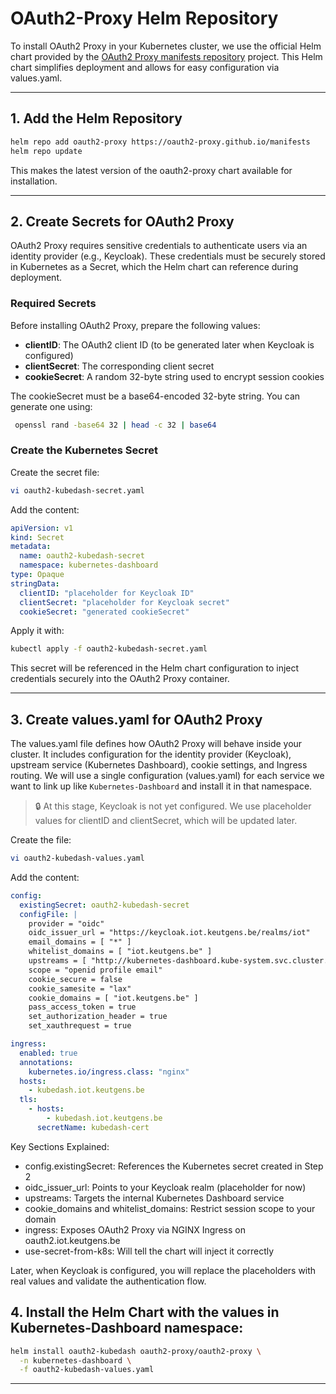 # OAuth2-Proxy Helm Repository
To install OAuth2 Proxy in your Kubernetes cluster, we use the official Helm chart provided by the [OAuth2 Proxy manifests repository](https://github.com/oauth2-proxy/manifests) project. This Helm chart simplifies deployment and allows for easy configuration via values.yaml.

---

## 1. Add the Helm Repository
```bash
helm repo add oauth2-proxy https://oauth2-proxy.github.io/manifests
helm repo update
```
This makes the latest version of the oauth2-proxy chart available for installation.

---

## 2. Create Secrets for OAuth2 Proxy
OAuth2 Proxy requires sensitive credentials to authenticate users via an identity provider (e.g., Keycloak). These credentials must be securely stored in Kubernetes as a Secret, which the Helm chart can reference during deployment.

### Required Secrets
Before installing OAuth2 Proxy, prepare the following values:
- **clientID**: The OAuth2 client ID (to be generated later when Keycloak is configured)
- **clientSecret**: The corresponding client secret
- **cookieSecret**: A random 32-byte string used to encrypt session cookies

The cookieSecret must be a base64-encoded 32-byte string. You can generate one using:
```bash
 openssl rand -base64 32 | head -c 32 | base64
```

### Create the Kubernetes Secret
Create the secret file:
```bash
vi oauth2-kubedash-secret.yaml
```
Add the content:
```yaml
apiVersion: v1
kind: Secret
metadata:
  name: oauth2-kubedash-secret
  namespace: kubernetes-dashboard
type: Opaque
stringData:
  clientID: "placeholder for Keycloak ID"
  clientSecret: "placeholder for Keycloak secret"
  cookieSecret: "generated cookieSecret"
```

Apply it with:
```bash
kubectl apply -f oauth2-kubedash-secret.yaml
```
This secret will be referenced in the Helm chart configuration to inject credentials securely into the OAuth2 Proxy container.

---

## 3. Create values.yaml for OAuth2 Proxy
The values.yaml file defines how OAuth2 Proxy will behave inside your cluster. It includes configuration for the identity provider (Keycloak), upstream service (Kubernetes Dashboard), cookie settings, and Ingress routing. We will use a single configuration (values.yaml) for each service we want to link up like `Kubernetes-Dashboard` and install it in that namespace.

> 🔒 At this stage, Keycloak is not yet configured. We use placeholder values for clientID and clientSecret, which will be updated later.

Create the file:
```bash
vi oauth2-kubedash-values.yaml
```
Add the content:
```yaml
config:
  existingSecret: oauth2-kubedash-secret
  configFile: |
    provider = "oidc"
    oidc_issuer_url = "https://keycloak.iot.keutgens.be/realms/iot"
    email_domains = [ "*" ]
    whitelist_domains = [ "iot.keutgens.be" ]
    upstreams = [ "http://kubernetes-dashboard.kube-system.svc.cluster.local:80" ]
    scope = "openid profile email"
    cookie_secure = false
    cookie_samesite = "lax"
    cookie_domains = [ "iot.keutgens.be" ]
    pass_access_token = true
    set_authorization_header = true
    set_xauthrequest = true

ingress:
  enabled: true
  annotations:
    kubernetes.io/ingress.class: "nginx"
  hosts:
    - kubedash.iot.keutgens.be
  tls:
    - hosts:
        - kubedash.iot.keutgens.be
      secretName: kubedash-cert
```
Key Sections Explained:
- config.existingSecret: References the Kubernetes secret created in Step 2
- oidc_issuer_url: Points to your Keycloak realm (placeholder for now)
- upstreams: Targets the internal Kubernetes Dashboard service
- cookie_domains and whitelist_domains: Restrict session scope to your domain
- ingress: Exposes OAuth2 Proxy via NGINX Ingress on oauth2.iot.keutgens.be
- use-secret-from-k8s: Will tell the chart will inject it correctly

Later, when Keycloak is configured, you will replace the placeholders with real values and validate the authentication flow.

## 4. Install the Helm Chart with the values in Kubernetes-Dashboard namespace:
```bash
helm install oauth2-kubedash oauth2-proxy/oauth2-proxy \
  -n kubernetes-dashboard \
  -f oauth2-kubedash-values.yaml
```

---



